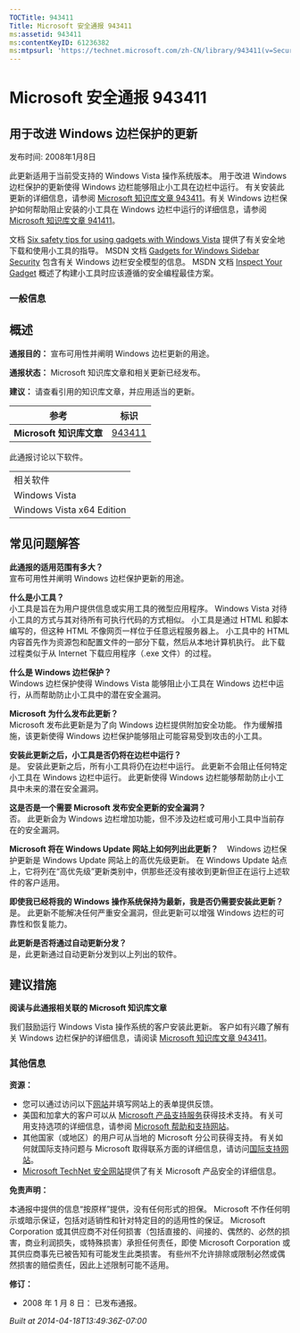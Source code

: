 ```yaml
---
TOCTitle: 943411
Title: Microsoft 安全通报 943411
ms:assetid: 943411
ms:contentKeyID: 61236382
ms:mtpsurl: 'https://technet.microsoft.com/zh-CN/library/943411(v=Security.10)'
---
```




Microsoft 安全通报 943411
=========================

用于改进 Windows 边栏保护的更新
-------------------------------

发布时间: 2008年1月8日

此更新适用于当前受支持的 Windows Vista 操作系统版本。 用于改进 Windows 边栏保护的更新使得 Windows 边栏能够阻止小工具在边栏中运行。 有关安装此更新的详细信息，请参阅 [Microsoft 知识库文章 943411](https://support.microsoft.com/kb/943411)。有关 Windows 边栏保护如何帮助阻止安装的小工具在 Windows 边栏中运行的详细信息，请参阅 [Microsoft 知识库文章 941411](https://support.microsoft.com/kb/941411)。

文档 [Six safety tips for using gadgets with Windows Vista](https://www.microsoft.com/protect/yourself/downloads/gadgets.mspx) 提供了有关安全地下载和使用小工具的指导。 MSDN 文档 [Gadgets for Windows Sidebar Security](https://msdn2.microsoft.com/en-us/library/bb508510.aspx) 包含有关 Windows 边栏安全模型的信息。 MSDN 文档 [Inspect Your Gadget](https://msdn2.microsoft.com/en-us/library/bb498012.aspx) 概述了构建小工具时应该遵循的安全编程最佳方案。

### 一般信息

概述
----


**通报目的：** 宣布可用性并阐明 Windows 边栏更新的用途。

**通报状态：** Microsoft 知识库文章和相关更新已经发布。

**建议：** 请查看引用的知识库文章，并应用适当的更新。

<p> </p>

| 参考                     | 标识                                             |
|--------------------------|--------------------------------------------------|
| **Microsoft 知识库文章** | [943411](https://support.microsoft.com/kb/943411) |

此通报讨论以下软件。

<p> </p>

|                           |
|---------------------------|
| 相关软件                  |
| Windows Vista             |
| Windows Vista x64 Edition |

常见问题解答
------------


**此通报的适用范围有多大？**    
宣布可用性并阐明 Windows 边栏保护更新的用途。

**什么是小工具？**    
小工具是旨在为用户提供信息或实用工具的微型应用程序。 Windows Vista 对待小工具的方式与其对待所有可执行代码的方式相似。 小工具是通过 HTML 和脚本编写的，但这种 HTML 不像网页一样位于任意远程服务器上。 小工具中的 HTML 内容首先作为资源包和配置文件的一部分下载，然后从本地计算机执行。 此下载过程类似于从 Internet 下载应用程序（.exe 文件）的过程。

**什么是 Windows 边栏保护？**    
Windows 边栏保护使得 Windows Vista 能够阻止小工具在 Windows 边栏中运行，从而帮助防止小工具中的潜在安全漏洞。

**Microsoft 为什么发布此更新？**    
Microsoft 发布此更新是为了向 Windows 边栏提供附加安全功能。 作为缓解措施，该更新使得 Windows 边栏保护能够阻止可能容易受到攻击的小工具。

**安装此更新之后，小工具是否仍将在边栏中运行？**    
是。 安装此更新之后，所有小工具将仍在边栏中运行。 此更新不会阻止任何特定小工具在 Windows 边栏中运行。 此更新使得 Windows 边栏能够帮助防止小工具中未来的潜在安全漏洞。

**这是否是一个需要 Microsoft 发布安全更新的安全漏洞？**    
否。 此更新会为 Windows 边栏增加功能，但不涉及边栏或可用小工具中当前存在的安全漏洞。

**Microsoft 将在 Windows Update 网站上如何列出此更新？**    
Windows 边栏保护更新是 Windows Update 网站上的高优先级更新。 在 Windows Update 站点上，它将列在“高优先级”更新类别中，供那些还没有接收到更新但正在运行上述软件的客户适用。

**即使我已经将我的 Windows 操作系统保持为最新，我是否仍需要安装此更新？**    
是。 此更新不能解决任何严重安全漏洞，但此更新可以增强 Windows 边栏的可靠性和恢复能力。

**此更新是否将通过自动更新分发？**    
是，此更新通过自动更新分发到以上列出的软件。

建议措施
--------


**阅读与此通报相关联的 Microsoft 知识库文章**

我们鼓励运行 Windows Vista 操作系统的客户安装此更新。 客户如有兴趣了解有关 Windows 边栏保护的详细信息，请阅读 [Microsoft 知识库文章 943411](https://support.microsoft.com/kb/943411)。

### 其他信息

**资源：**

-   您可以通过访问以下[网站](https://support.microsoft.com/common/survey.aspx?scid=sw;en;1257&amp;showpage=1&amp;ws=technet&amp;sd=tech)并填写网站上的表单提供反馈。
-   美国和加拿大的客户可以从 [Microsoft 产品支持服务](https://go.microsoft.com/fwlink/?linkid=21131)获得技术支持。 有关可用支持选项的详细信息，请参阅 [Microsoft 帮助和支持网站](https://support.microsoft.com/default.aspx?ln=zh-cn)。
-   其他国家（或地区）的用户可从当地的 Microsoft 分公司获得支持。 有关如何就国际支持问题与 Microsoft 取得联系方面的详细信息，请访问[国际支持网站](https://go.microsoft.com/fwlink/?linkid=21155)。
-   [Microsoft TechNet 安全网站](https://go.microsoft.com/fwlink/?linkid=21132)提供了有关 Microsoft 产品安全的详细信息。

**免责声明：**

本通报中提供的信息“按原样”提供，没有任何形式的担保。 Microsoft 不作任何明示或暗示保证，包括对适销性和针对特定目的的适用性的保证。 Microsoft Corporation 或其供应商不对任何损害（包括直接的、间接的、偶然的、必然的损害，商业利润损失，或特殊损害）承担任何责任，即使 Microsoft Corporation 或其供应商事先已被告知有可能发生此类损害。 有些州不允许排除或限制必然或偶然损害的赔偿责任，因此上述限制可能不适用。

**修订：**

-   2008 年 1 月 8 日： 已发布通报。

*Built at 2014-04-18T13:49:36Z-07:00*
